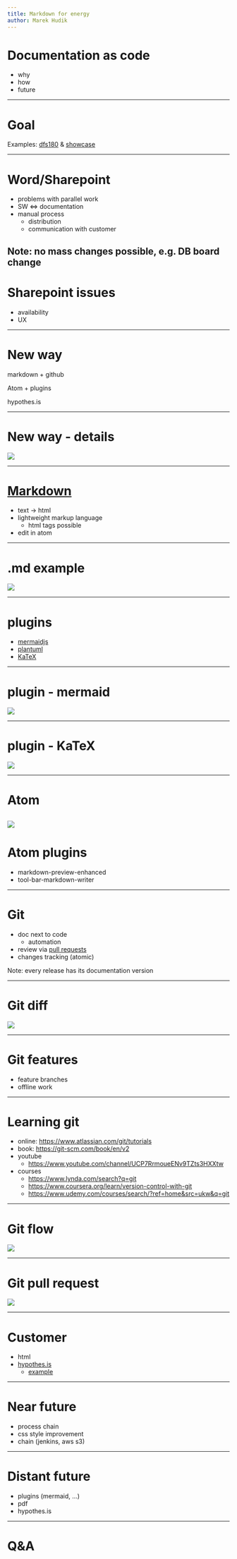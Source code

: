 ```yaml
---
title: Markdown for energy
author: Marek Hudik
---
```

# Documentation as code
- why
- how
- future

---
# Goal

Examples: [dfs180](example/dfs180.html) & [showcase](example/showcase.html)

---
# Word/Sharepoint
- problems with parallel work
- SW &hArr; documentation
- manual process
  - distribution
  - communication with customer

Note: no mass changes possible, e.g. DB board change
----
# Sharepoint issues
- availability
- UX

---
# New way
markdown + github

Atom + plugins

hypothes.is

----
# New way - details
![](image/schema.png)

---
# [Markdown](https://rmarkdown.rstudio.com/authoring_pandoc_markdown.html)
- text &rarr; html
- lightweight markup language
  - html tags possible
- edit in atom
----
# .md example
![](image/markdown-example.png)

----
# plugins
- [mermaidjs](https://mermaidjs.github.io/)
- [plantuml](http://plantuml.com/)
- [KaTeX](https://khan.github.io/KaTeX/)

----
# plugin - mermaid
![](image/atom-mermaid.png)

----
# plugin - KaTeX
![](image/atom-katex.png)

---
# Atom
![](image/atom.png)
----
# Atom plugins
- markdown-preview-enhanced
- tool-bar-markdown-writer

---
# Git
- doc next to code
  - automation
- review via [pull requests](https://help.github.com/articles/about-pull-requests/)
- changes tracking (atomic)

Note: every release has its documentation version

----
# Git diff
![](image/meld-markdown-diff.png)

----
# Git features
- feature branches
- offline work

----
# Learning git
- online: https://www.atlassian.com/git/tutorials
- book: https://git-scm.com/book/en/v2
- youtube
  - https://www.youtube.com/channel/UCP7RrmoueENv9TZts3HXXtw
- courses
  - https://www.lynda.com/search?q=git
  - https://www.coursera.org/learn/version-control-with-git
  - https://www.udemy.com/courses/search/?ref=home&src=ukw&q=git

---
# Git flow
![](image/git-workflow.png)

----
# Git pull request
![](image/Github-WorkFlow-Tips-Crunchify-Tips.png)

---
# Customer
- html
- [hypothes.is](https://web.hypothes.is/#features)
  - [example](https://web.hypothes.is/faq/)

---
# Near future
- process chain
- css style improvement
- chain (jenkins, aws s3)

---
# Distant future
- plugins (mermaid, ...)
- pdf
- hypothes.is

---
# Q&A
